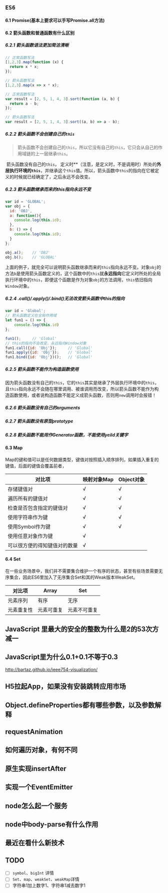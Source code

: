 ## `ES6`

#### 6.1 Promise(基本上要求可以手写Promise.all方法)



#### 6.2 箭头函数和普通函数有什么区别

##### 6.2.1 箭头函数语法更加简洁清晰

```javascript
// 正常函数写法
[1,2,3].map(function (x) {
  return x * x;
});

// 箭头函数写法
[1,2,3].map(x => x * x);

// 正常函数写法
var result = [2, 5, 1, 4, 3].sort(function (a, b) {
  return a - b;
});

// 箭头函数写法
var result = [2, 5, 1, 4, 3].sort((a, b) => a - b);
```

##### 6.2.2 箭头函数不会创建自己的`this`

> 箭头函数不会创建自己的`this`，所以它没有自己的`this`，它只会从自己的作用域链的上一层继承`this`。

​		箭头函数没有自己的`this`， 定义时**（注意，是定义时，不是调用时）所处的**外层执行环境的`this`**，并继承这个`this`值。所以，箭头函数中`this`的指向在它被定义的时候就已经确定了，之后永远不会改变。

##### 6.2.3 箭头函数继承而来的this指向永远不变

```javascript
var id = 'GLOBAL';
var obj = {
  id: 'OBJ',
  a: function(){
    console.log(this.id);
  },
  b: () => {
    console.log(this.id);
  }
};

obj.a();    // 'OBJ'
obj.b();    // 'GLOBAL'
```

​		上面的例子，就完全可以说明箭头函数继承而来的`this`指向永远不变。对象`obj`的方法`b`是使用箭头函数定义的，这个函数中的`this`就**永远指向**它定义时所处的全局执行环境中的`this`，即便这个函数是作为对象`obj`的方法调用，`this`依旧指向`Window`对象。

##### 6.2.4 .call()/.apply()/.bind()无法改变箭头函数中this的指向

```javascript
var id = 'Global';
// 箭头函数定义在全局作用域
let fun1 = () => {
    console.log(this.id)
};

fun1();     // 'Global'
// this的指向不会改变，永远指向Window对象
fun1.call({id: 'Obj'});     // 'Global'
fun1.apply({id: 'Obj'});    // 'Global'
fun1.bind({id: 'Obj'})();   // 'Global'
```

##### 6.2.5 箭头函数不能作为构造函数使用

​		因为箭头函数没有自己的`this`，它的`this`其实是继承了外层执行环境中的`this`，且`this`指向永远不会随在哪里调用、被谁调用而改变，所以箭头函数不能作为构造函数使用，或者说构造函数不能定义成箭头函数，否则用`new`调用时会报错！

##### 6.2.6 箭头函数没有自己的arguments

##### 6.2.7 箭头函数没有原型prototype

##### 6.2.8 箭头函数不能用作Generator函数，不能使用yeild关键字

#### 6.3 Map

Map的键和值可以是任何数据类型，键值对按照插入顺序排列，如果插入重复的键值，后面的键值会覆盖前者，

| 对比项                       | 映射对象Map | Object对象 |
| ---------------------------- | ----------- | ---------- |
| 存储键值对                   | √           | √          |
| 遍历所有的键值对             | √           | √          |
| 检查是否包含指定的键值对     | √           | √          |
| 使用字符串作为键             | √           | √          |
| 使用Symbol作为键             | √           | √          |
| 使用任意对象作为键           | √           |            |
| 可以很方便的得知键值对的数量 | √           |            |



#### 6.4 Set

在一些业务场景中，我们并不需要集合维护一个有序的状态，甚至有些场景需要无序集合，因此ES6里加入了无序集合Set和其的Weak版本WeakSet。

| 对比项     | Array      | Set          |
| ---------- | ---------- | ------------ |
| 元素序列   | 有序       | 无序         |
| 元素重复性 | 元素可重复 | 元素不可重复 |








## JavaScript 里最大的安全的整数为什么是2的53次方减一

## JavaScript里为什么0.1+0.1不等于0.3 

http://bartaz.github.io/ieee754-visualization/

##  H5拉起App，如果没有安装跳转应用市场

## Object.defineProperties都有哪些参数，以及参数解释

## requestAnimation

## 如何遍历对象，有何不同



## 原生实现insertAfter

## 实现一个EventEmitter

## node怎么起一个服务

## node中body-parse有什么作用













## 最近在看什么新技术







## TODO

-   [ ] `symbol`、`bigInt` 详情
-   [ ] `Set`、`map`、`weakSet`、`weakMap`详情
-   [ ] 字符串1加上数字1、字符串1减去数字1
